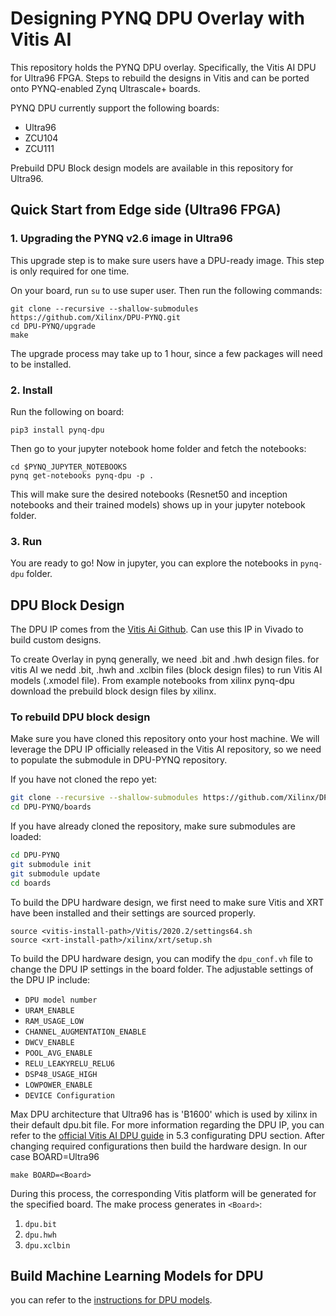 # Designing PYNQ DPU Overlay with Vitis AI
This repository holds the PYNQ DPU overlay. Specifically, the Vitis AI DPU for Ultra96 FPGA. 
Steps to rebuild the designs in Vitis and can be ported onto PYNQ-enabled Zynq Ultrascale+ boards.

PYNQ DPU currently support the following boards:

* Ultra96
* ZCU104
* ZCU111

Prebuild DPU Block design models are available in this repository for Ultra96.

## Quick Start from Edge side (Ultra96 FPGA)

### 1. Upgrading the PYNQ v2.6 image in Ultra96

This upgrade step is to make sure users have a DPU-ready image. 
This step is only required for one time.

On your board, run `su` to use super user. Then run the following commands:

```shell
git clone --recursive --shallow-submodules https://github.com/Xilinx/DPU-PYNQ.git
cd DPU-PYNQ/upgrade
make
```

The upgrade process may take up to 1 hour, since a few packages will 
need to be installed. 

### 2. Install

Run the following on board:

```shell
pip3 install pynq-dpu
```

Then go to your jupyter notebook home folder and fetch the notebooks:

```shell
cd $PYNQ_JUPYTER_NOTEBOOKS
pynq get-notebooks pynq-dpu -p .
```

This will make sure the desired notebooks (Resnet50 and inception notebooks and their trained models) shows up in your jupyter notebook 
folder.

### 3. Run

You are ready to go! Now in jupyter, you can explore the notebooks 
in `pynq-dpu` folder.

## DPU Block Design
The DPU IP comes from the [Vitis Ai Github](https://github.com/Xilinx/Vitis-AI/tree/v1.2.1).
Can use this IP in Vivado to build custom designs.

To create Overlay in pynq generally, we need .bit and .hwh design files. 
for vitis AI we nedd .bit, .hwh and .xclbin files (block design files) to run Vitis AI models (.xmodel file). 
From example notebooks from xilinx pynq-dpu download the prebuild block design files by xilinx.

### To rebuild DPU block design 
Make sure you have cloned this repository onto your host machine. We will
leverage the DPU IP officially released in the Vitis AI repository, so we
need to populate the submodule in DPU-PYNQ repository.

If you have not cloned the repo yet:

```bash
git clone --recursive --shallow-submodules https://github.com/Xilinx/DPU-PYNQ.git
cd DPU-PYNQ/boards
```

If you have already cloned the repository, make sure submodules are loaded:

```bash
cd DPU-PYNQ
git submodule init
git submodule update
cd boards
```

To build the DPU hardware design, we first need to make sure Vitis and XRT 
have been installed and their settings are sourced properly.

```shell
source <vitis-install-path>/Vitis/2020.2/settings64.sh
source <xrt-install-path>/xilinx/xrt/setup.sh
```

To build the DPU hardware design, you can modify the `dpu_conf.vh` file to change the DPU IP settings in the 
board folder. The adjustable settings of the DPU IP include: 

* `DPU model number` 
* `URAM_ENABLE`
* `RAM_USAGE_LOW`
* `CHANNEL_AUGMENTATION_ENABLE`
* `DWCV_ENABLE`
* `POOL_AVG_ENABLE`
* `RELU_LEAKYRELU_RELU6`
* `DSP48_USAGE_HIGH`
* `LOWPOWER_ENABLE`
* `DEVICE Configuration`

Max DPU architecture that Ultra96 has is 'B1600' which is used by xilinx in their default dpu.bit file.
For more information regarding the DPU IP, you can refer to the [official Vitis AI DPU guide](https://github.com/Xilinx/Vitis-AI/blob/v1.2.1/DPU-TRD/prj/Vitis/README.md) in 5.3 configurating DPU section.
After changing required configurations then build the hardware design. In our case BOARD=Ultra96

```shell
make BOARD=<Board>
```

During this process, the corresponding Vitis platform will be generated
for the specified board. The make process generates in `<Board>`:

1. `dpu.bit`
2. `dpu.hwh`
3. `dpu.xclbin`

## Build Machine Learning Models for DPU
you can refer to the
[instructions for DPU models](https://github.com/Xilinx/DPU-PYNQ/blob/master/host/README.md).






